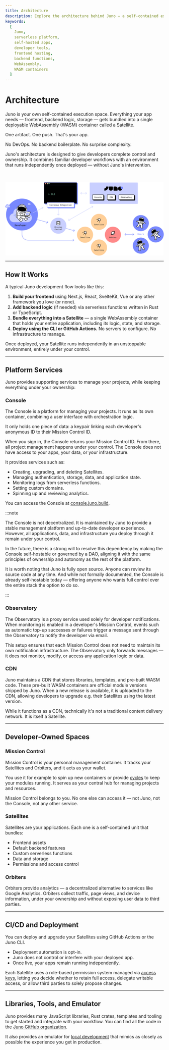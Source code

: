 ```yaml
---
title: Architecture
description: Explore the architecture behind Juno — a self-contained execution space where your entire application lives in a single deployable unit under your full control.
keywords:
  [
    Juno,
    serverless platform,
    self-hosted apps,
    developer tools,
    frontend hosting,
    backend functions,
    WebAssembly,
    WASM containers
  ]
---
```


# Architecture

Juno is your own self-contained execution space. Everything your app needs — frontend, backend logic, storage — gets bundled into a single deployable WebAssembly (WASM) container called a Satellite.

One artifact. One push. That's your app.

No DevOps. No backend boilerplate. No surprise complexity.

Juno's architecture is designed to give developers complete control and ownership. It combines familiar developer workflows with an environment that runs independently once deployed — without Juno's intervention.

<br />

![Juno architecture schema showing developer control flow](../img/architecture.png)

---

## How It Works

A typical Juno development flow looks like this:

1. **Build your frontend** using Next.js, React, SvelteKit, Vue or any other framework you love (or none).
2. **Add backend logic** (if needed) via serverless functions written in Rust or TypeScript.
3. **Bundle everything into a Satellite** — a single WebAssembly container that holds your entire application, including its logic, state, and storage.
4. **Deploy using the CLI or GitHub Actions.** No servers to configure. No infrastructure to manage.

Once deployed, your Satellite runs independently in an unstoppable environment, entirely under your control.

---

## Platform Services

Juno provides supporting services to manage your projects, while keeping everything under your ownership:

### Console

The Console is a platform for managing your projects. It runs as its own container, combining a user interface with orchestration logic.

It only holds one piece of data: a keypair linking each developer's anonymous ID to their Mission Control ID.

When you sign in, the Console returns your Mission Control ID. From there, all project management happens under your control. The Console does not have access to your apps, your data, or your infrastructure.

It provides services such as:

- Creating, upgrading, and deleting Satellites.
- Managing authentication, storage, data, and application state.
- Monitoring logs from serverless functions.
- Setting custom domains.
- Spinning up and reviewing analytics.

You can access the Console at [console.juno.build](https://console.juno.build).

:::note

The Console is not decentralized. It is maintained by Juno to provide a stable management platform and up-to-date developer experience. However, all applications, data, and infrastructure you deploy through it remain under your control.

In the future, there is a strong will to resolve this dependency by making the Console self-hostable or governed by a DAO, aligning it with the same principles of ownership and autonomy as the rest of the platform.

It is worth noting that Juno is fully open source. Anyone can review its source code at any time. And while not formally documented, the Console is already self-hostable today — offering anyone who wants full control over the entire stack the option to do so.

:::

### Observatory

The Observatory is a proxy service used solely for developer notifications. When monitoring is enabled in a developer's Mission Control, events such as automatic top-up successes or failures trigger a message sent through the Observatory to notify the developer via email.

This setup ensures that each Mission Control does not need to maintain its own notification infrastructure. The Observatory only forwards messages — it does not monitor, modify, or access any application logic or data.

### CDN

Juno maintains a CDN that stores libraries, templates, and pre-built WASM code. These pre-built WASM containers are official module versions shipped by Juno. When a new release is available, it is uploaded to the CDN, allowing developers to upgrade e.g. their Satellites using the latest version.

While it functions as a CDN, technically it's not a traditional content delivery network. It is itself a Satellite.

---

## Developer-Owned Spaces

### Mission Control

Mission Control is your personal management container. It tracks your Satellites and Orbiters, and it acts as your wallet.

You use it for example to spin up new containers or provide [cycles](../terminology.md#cycles) to keep your modules running. It serves as your central hub for managing projects and resources.

Mission Control belongs to you. No one else can access it — not Juno, not the Console, not any other service.

### Satellites

Satellites are your applications. Each one is a self-contained unit that bundles:

- Frontend assets
- Default backend features
- Custom serverless functions
- Data and storage
- Permissions and access control

### Orbiters

Orbiters provide analytics — a decentralized alternative to services like Google Analytics. Orbiters collect traffic, page views, and device information, under your ownership and without exposing user data to third parties.

---

## CI/CD and Deployment

You can deploy and upgrade your Satellites using GitHub Actions or the Juno CLI.

- Deployment automation is opt-in.
- Juno does not control or interfere with your deployed app.
- Once live, your apps remain running independently.

Each Satellite uses a role-based permission system managed via [access keys](./access-keys.md), letting you decide whether to retain full access, delegate writable access, or allow third parties to solely propose changes.

---

## Libraries, Tools, and Emulator

Juno provides many JavaScript libraries, Rust crates, templates and tooling to get started and integrate with your workflow. You can find all the code in the [Juno GitHub organization](https://github.com/junobuild).

It also provides an emulator for [local development](../guides/local-development.mdx) that mimics as closely as possible the experience you get in production.
